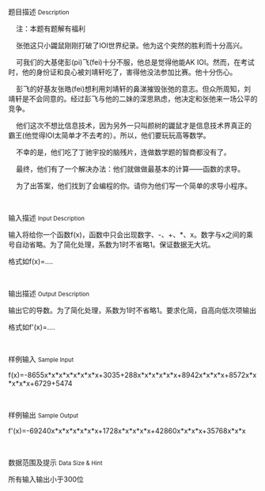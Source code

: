 <div class="panel panel-default">
<div class="area-title">
<span>
题目描述
<small>Description</small>
</span></div>
<div class="panel-body">

<p style=""><span style="">    注：本题有题解有福利</span></p><p style=""><span style="">    张弛这只小鼹鼠刚刚打破了IOI世界纪录。他为这个突然的胜利而十分高兴。<br></span></p><p style=""><span style="">    可我们的大基佬彭(pi)飞(fei)十分不服，他总是觉得他能AK IOI。然而，在考试时，他的身份证和良心被刘靖轩吃了，害得他没法参加比赛。他十分伤心。 </span></p><p style=""><span style="">    彭飞的好基友张皓(fei)想利用刘靖轩的鼻涕摧毁张弛的意志。但众所周知，刘靖轩是不会同意的。经过彭飞与他的二妹的深思熟虑，他决定和张弛来一场公平的竞争。</span></p><p style=""><span style="">    他们这次不想比信息技术，因为另外一只叫颜树的鼹鼠才是信息技术界真正的霸王(他觉得IOI太简单才不去考的）。所以，他们要玩玩高等数学。</span></p><p style=""><span style="">    不幸的是，他们吃了丁驰宇投的脑残片，连做数学题的智商都没有了。</span></p><p style=""><span style="">    最终，他们有了一个解决办法：他们就做做最基本的计算——函数的求导。</span></p><p style=""><span style="">    为了出答案，他们找到了会编程的你。请你为他们写一个简单的求导小程序。</span></p><p><span style=""></span><br></p>

</div>
</div>

<div class="panel panel-default">
<div class="area-title">
<span>
输入描述
<small>Input Description</small>
</span></div>
<div class="panel-body">
<p style="">输入将给你一个函数f(x)，函数中只会出现数字、-、+、*、x。数字与x之间的乘号自动省略。为了简化处理，系数为1时不省略1。保证数据无大坑。</p><p style="">格式如f(x)=.... </p><p><br></p>

</div>
</div>
<div  class="panel panel-default">
<div class="area-title">
<span>
输出描述
<small>Output Description</small>
</span></div>
<div class="panel-body">

<p style="white-space: normal;">输出它的导数。为了简化处理，系数为1时不省略1。要求化简，自高向低次项输出<br/></p><p style="white-space: normal;">格式如f&#39;(x)=....</p><p><br/></p>

</div>
</div>


<div class="panel panel-default">
<div class="area-title">
<span>
样例输入
<small>Sample Input</small>
</span></div>
<div class="panel-body">
<p style="">f(x)=-8655x*x*x*x*x*x*x*x+3035+288x*x*x*x*x*x+8942x*x*x*x+8572x*x*x*x*x+6729+5474</p><p><br></p>

</div>
</div>

<div class="panel panel-default">
<div class="area-title">
<span>
样例输出
<small>Sample Output</small>
</span></div>
<div class="panel-body">
<p>f'(x)=-69240x*x*x*x*x*x*x+1728x*x*x*x*x+42860x*x*x*x+35768x*x*x</p><p><br></p>

</div>
</div>

<div class="panel panel-default">
<div class="area-title">
<span>
数据范围及提示
<small>Data Size & Hint</small>
</span></div>
<div class="panel-body">
<p>所有输入输出小于300位</p>
</div>
</div>